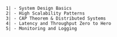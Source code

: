      1| - System Design Basics
     2| - High Scalability Patterns
     3| - CAP Theorem & Distributed Systems
     4| - Latency and Throughput Zero to Hero
     5| - Monitoring and Logging
